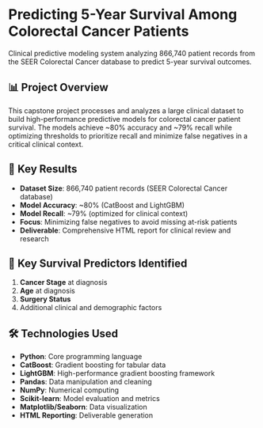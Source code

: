 # Predicting 5-Year Survival Among Colorectal Cancer Patients

Clinical predictive modeling system analyzing 866,740 patient records from the SEER Colorectal Cancer database to predict 5-year survival outcomes.

## 📊 Project Overview

This capstone project processes and analyzes a large clinical dataset to build high-performance predictive models for colorectal cancer patient survival. The models achieve ~80% accuracy and ~79% recall while optimizing thresholds to prioritize recall and minimize false negatives in a critical clinical context.

## 🎯 Key Results

- **Dataset Size**: 866,740 patient records (SEER Colorectal Cancer database)
- **Model Accuracy**: ~80% (CatBoost and LightGBM)
- **Model Recall**: ~79% (optimized for clinical context)
- **Focus**: Minimizing false negatives to avoid missing at-risk patients
- **Deliverable**: Comprehensive HTML report for clinical review and research

## 🔑 Key Survival Predictors Identified

1. **Cancer Stage** at diagnosis
2. **Age** at diagnosis
3. **Surgery Status**
4. Additional clinical and demographic factors

## 🛠️ Technologies Used

- **Python**: Core programming language
- **CatBoost**: Gradient boosting for tabular data
- **LightGBM**: High-performance gradient boosting framework
- **Pandas**: Data manipulation and cleaning
- **NumPy**: Numerical computing
- **Scikit-learn**: Model evaluation and metrics
- **Matplotlib/Seaborn**: Data visualization
- **HTML Reporting**: Deliverable generation

